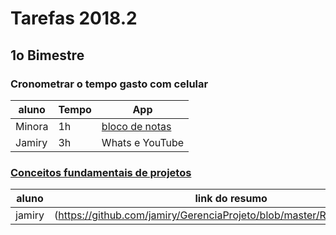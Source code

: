 # Tarefas 2018.2

## 1o Bimestre

### Cronometrar o tempo gasto com celular

| aluno | Tempo | App |
| --- | --- | --- |
| Minora | 1h | [bloco de notas](http://bulletjournal.com/) |
|Jamiry|3h | Whats e YouTube|


### [Conceitos fundamentais de projetos](fundamentos/projeto/)

| aluno | link do resumo |
| --- | --- |
|jamiry|(https://github.com/jamiry/GerenciaProjeto/blob/master/Resumo/index.md)|


